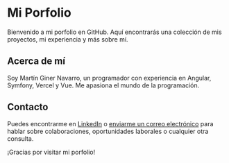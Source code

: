 # Mi Porfolio

Bienvenido a mi porfolio en GitHub. Aquí encontrarás una colección de mis proyectos, mi experiencia y más sobre mí.

## Acerca de mí

Soy Martín Giner Navarro, un programador con experiencia en Angular, Symfony, Vercel y Vue. Me apasiona el mundo de la programación.


## Contacto

Puedes encontrarme en [LinkedIn](https://es.linkedin.com/in/martin-giner-navarro) o [enviarme un correo electrónico](martinginernavarro7@gmail.com) para hablar sobre colaboraciones, oportunidades laborales o cualquier otra consulta.

¡Gracias por visitar mi porfolio!
